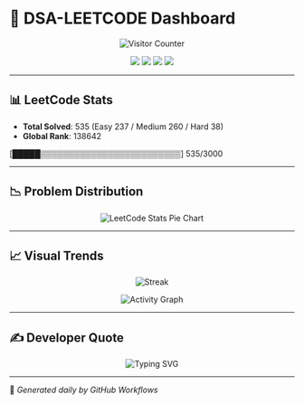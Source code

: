 # 📘 DSA-LEETCODE Dashboard

<p align="center">
  <img src="https://hits.seeyoufarm.com/api/count/incr/badge.svg?url=https://github.com/muralimanas30/DSA-LEETCODE&title=Visitors&edge_flat=false" alt="Visitor Counter" />
</p>

<p align="center">
  <img src="https://img.shields.io/badge/Solved-535-blue?style=for-the-badge" />
  <img src="https://img.shields.io/badge/Language-Java%2017-orange?style=for-the-badge" />
  <img src="https://img.shields.io/badge/Platform-LeetCode-yellow?style=for-the-badge" />
  <img src="https://img.shields.io/badge/AutoUpdate-Daily-success?style=for-the-badge" />
</p>

---

## 📊 LeetCode Stats
- **Total Solved**: 535 (Easy 237 / Medium 260 / Hard 38)  
- **Global Rank**: 138642


[█████▒▒▒▒▒▒▒▒▒▒▒▒▒▒▒▒▒▒▒▒▒▒▒▒▒] 535/3000


---

## 📉 Problem Distribution
<p align="center">
  <img src="https://raw.githubusercontent.com/muralimanas30/DSA-LEETCODE/main/leetcode_stats.png" alt="LeetCode Stats Pie Chart" />
</p>

---

## 📈 Visual Trends
<p align="center">
  <img src="https://streak-stats.demolab.com/?user=muralimanas30&theme=tokyonight&hide_border=true" alt="Streak" />
</p>
<p align="center">
  <img src="https://github-readme-activity-graph.vercel.app/graph?username=muralimanas30&theme=tokyo-night&hide_border=true" alt="Activity Graph" />
</p>

---

## ✍️ Developer Quote
<p align="center">
  <img src="https://readme-typing-svg.herokuapp.com?size=22&duration=4000&color=36BCF7&center=true&vCenter=true&width=700&lines=Code.+Debug.+Repeat.;Keep+learning,+keep+improving.;Data+Structures+%26+Algorithms+build+foundations.;Consistency+beats+motivation." alt="Typing SVG" />
</p>

---

🚀 *Generated daily by GitHub Workflows*
